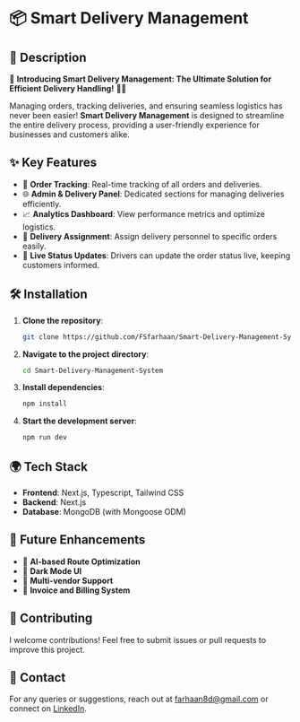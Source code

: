 # 📦 Smart Delivery Management

## 📖 Description

🚀 **Introducing Smart Delivery Management: The Ultimate Solution for Efficient Delivery Handling!** 🚚💾

Managing orders, tracking deliveries, and ensuring seamless logistics has never been easier! **Smart Delivery Management** is designed to streamline the entire delivery process, providing a user-friendly experience for businesses and customers alike.

## ✨ Key Features

- 📅 **Order Tracking**: Real-time tracking of all orders and deliveries.
- 🌐 **Admin & Delivery Panel**: Dedicated sections for managing deliveries efficiently.
- 📈 **Analytics Dashboard**: View performance metrics and optimize logistics.
- 📍 **Delivery Assignment**: Assign delivery personnel to specific orders easily.
- 📢 **Live Status Updates**: Drivers can update the order status live, keeping customers informed.

## 🛠️ Installation

1. **Clone the repository**:
    ```bash
    git clone https://github.com/FSfarhaan/Smart-Delivery-Management-System
    ```
2. **Navigate to the project directory**:
    ```bash
    cd Smart-Delivery-Management-System
    ```
3. **Install dependencies**:
    ```bash
    npm install
    ```
4. **Start the development server**:
    ```bash
    npm run dev
    ```

## 🌍 Tech Stack

- **Frontend**: Next.js, Typescript, Tailwind CSS
- **Backend**: Next.js
- **Database**: MongoDB (with Mongoose ODM)

## 💎 Future Enhancements

- 📝 **AI-based Route Optimization**
- 🌟 **Dark Mode UI**
- 💼 **Multi-vendor Support**
- 📃 **Invoice and Billing System**

## 📢 Contributing

I welcome contributions! Feel free to submit issues or pull requests to improve this project.

## 💌 Contact

For any queries or suggestions, reach out at [farhaan8d@gmail.com](mailto:farhaan8d@gmail.com) or connect on [LinkedIn](https://www.linkedin.com/in/fsfarhaanshaikh/).

